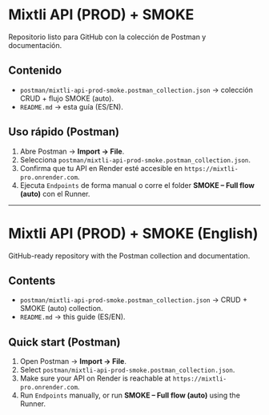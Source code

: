 # Mixtli API (PROD) + SMOKE

Repositorio listo para GitHub con la colección de Postman y documentación.

## Contenido
- `postman/mixtli-api-prod-smoke.postman_collection.json` → colección CRUD + flujo SMOKE (auto).
- `README.md` → esta guía (ES/EN).

## Uso rápido (Postman)
1. Abre Postman → **Import → File**.
2. Selecciona `postman/mixtli-api-prod-smoke.postman_collection.json`.
3. Confirma que tu API en Render esté accesible en `https://mixtli-pro.onrender.com`.
4. Ejecuta `Endpoints` de forma manual o corre el folder **SMOKE – Full flow (auto)** con el Runner.

---

# Mixtli API (PROD) + SMOKE (English)

GitHub-ready repository with the Postman collection and documentation.

## Contents
- `postman/mixtli-api-prod-smoke.postman_collection.json` → CRUD + SMOKE (auto) collection.
- `README.md` → this guide (ES/EN).

## Quick start (Postman)
1. Open Postman → **Import → File**.
2. Select `postman/mixtli-api-prod-smoke.postman_collection.json`.
3. Make sure your API on Render is reachable at `https://mixtli-pro.onrender.com`.
4. Run `Endpoints` manually, or run **SMOKE – Full flow (auto)** using the Runner.
